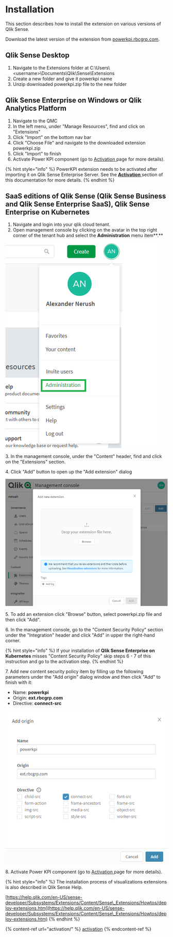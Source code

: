 # Installation

This section describes how to install the extension on various versions of Qlik Sense.

Download the latest version of the extension from [powerkpi.rbcgrp.com](https://powerkpi.rbcgrp.com).&#x20;

## Qlik Sense Desktop

1. Navigate to the Extensions folder at C:\Users\\\<username>\Documents\Qlik\Sense\Extensions
2. Create a new folder and give it powerkpi name
3. Unzip downloaded powerkpi.zip file to the new folder

## Qlik Sense Enterprise on Windows or Qlik Analytics Platform

1. Navigate to the QMC
2. In the left menu, under "Manage Resources", find and click on "Extensions"
3. Click "Import" on the bottom nav bar
4. Click "Choose File" and navigate to the downloaded extension powerkpi.zip
5. Click "Import" to finish
6. Activate Power KPI component (go to [Activation ](activation/)page for more details).

{% hint style="info" %}
PowerKPI extension needs to be activated after importing it on Qlik Sense Enterprise Server. See the [**Activation** ](activation/)section of this documentation for more details.
{% endhint %}

## SaaS editions of Qlik Sense (Qlik Sense Business and Qlik Sense Enterprise SaaS), Qlik Sense Enterprise on Kubernetes

1. Navigate and login into your qlik cloud tenant.
2. Open management console by clicking on the avatar in the top right corner of the tenant hub and select the **Administration** menu item**.**

![](.gitbook/assets/QlikCloudMenu.png)

3\.  In the management console, under the "Content" header, find and click on the "Extensions" section.

4\. Click "Add" button to open up the "Add extension" dialog

![](.gitbook/assets/QlikCloudAddNewExt.png)

5\. To add an extension click "Browse" button, select powerkpi.zip file and then click "Add".

6\.  In the management console, go to the "Content Security Policy" section under the "Integration" header and click "Add" in upper the right-hand corner.

{% hint style="info" %}
If your installation of **Qlik Sense Enterprise on Kubernetes** misses "Content Security Policy" skip steps 6 - 7 of this instruction and go to the activation step.
{% endhint %}

7\. Add new content security policy item by filling up the following parameters under the "Add origin" dialog window and then click "Add" to finish with it:

* Name: **powerkpi**
* Origin: **ext.rbcgrp.com**
* Directive: **connect-src**

![](.gitbook/assets/SecurityPolicy.png)

8\. Activate Power KPI component (go to [Activation ](activation/)page for more details).

{% hint style="info" %}
&#x20;The installation process of visualizations extensions is also described in Qlik Sense Help.

[https://help.qlik.com/en-US/sense-developer/Subsystems/Extensions/Content/Sense\_Extensions/Howtos/deploy-extensions.htm](https://help.qlik.com/en-US/sense-developer/Subsystems/Extensions/Content/Sense\_Extensions/Howtos/deploy-extensions.htm)
{% endhint %}

{% content-ref url="activation/" %}
[activation](activation/)
{% endcontent-ref %}
